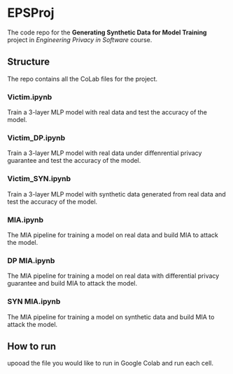 # EPSProj
The code repo for the **Generating Synthetic Data for Model Training** project in *Engineering Privacy in Software* course.

## Structure
The repo contains all the CoLab files for the project.
### Victim.ipynb
Train a 3-layer MLP model with real data and test the accuracy of the model.
### Victim_DP.ipynb
Train a 3-layer MLP model with real data under diffenrential privacy guarantee and test the accuracy of the model.
### Victim_SYN.ipynb
Train a 3-layer MLP model with synthetic data generated from real data and test the accuracy of the model.
### MIA.ipynb
The MIA pipeline for training a model on real data and build MIA to attack the model.
### DP MIA.ipynb
The MIA pipeline for training a model on real data with differential privacy guarantee and build MIA to attack the model.
### SYN MIA.ipynb
The MIA pipeline for training a model on synthetic data and build MIA to attack the model.

## How to run
upooad the file you would like to run in Google Colab and run each cell.

